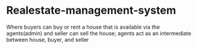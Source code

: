 # Realestate-management-system
Where buyers can buy or rent a house that is available via the agents(admin) and seller can sell the house; agents act as an intermediate between house, buyer, and seller
